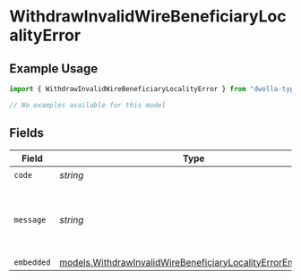 # WithdrawInvalidWireBeneficiaryLocalityError

## Example Usage

```typescript
import { WithdrawInvalidWireBeneficiaryLocalityError } from "dwolla-typescript/models/errors";

// No examples available for this model
```

## Fields

| Field                                                                                                                             | Type                                                                                                                              | Required                                                                                                                          | Description                                                                                                                       | Example                                                                                                                           |
| --------------------------------------------------------------------------------------------------------------------------------- | --------------------------------------------------------------------------------------------------------------------------------- | --------------------------------------------------------------------------------------------------------------------------------- | --------------------------------------------------------------------------------------------------------------------------------- | --------------------------------------------------------------------------------------------------------------------------------- |
| `code`                                                                                                                            | *string*                                                                                                                          | :heavy_check_mark:                                                                                                                | N/A                                                                                                                               | ValidationError                                                                                                                   |
| `message`                                                                                                                         | *string*                                                                                                                          | :heavy_check_mark:                                                                                                                | N/A                                                                                                                               | Validation error(s) present. See embedded errors list for more details.                                                           |
| `embedded`                                                                                                                        | [models.WithdrawInvalidWireBeneficiaryLocalityErrorEmbedded](../../models/withdrawinvalidwirebeneficiarylocalityerrorembedded.md) | :heavy_minus_sign:                                                                                                                | N/A                                                                                                                               |                                                                                                                                   |